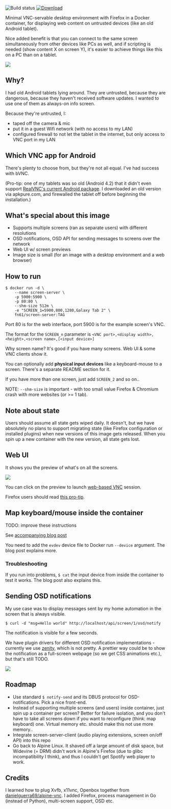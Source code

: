 ![Build status](https://github.com/function61/screen-server/workflows/Build/badge.svg)
[![Download](https://img.shields.io/docker/pulls/fn61/screen-server.svg?style=for-the-badge)](https://hub.docker.com/r/fn61/screen-server/)

Minimal VNC-servable desktop environment with Firefox in a Docker container, for displaying web
content on untrusted devices (like an old Android tablet).

Nice added benefit is that you can connect to the same screen simultaneously from other
devices like PCs as well, and if scripting is needed (show content X on screen Y), it's
easier to achieve things like this on a PC than on a tablet.

![](docs/network-drawing.png)


Why?
----

I had old Android tablets lying around. They are untrusted, because they are dangerous,
because they haven't received software updates. I wanted to use one of them as always-on
info screen.

Because they're untrusted, I:

- taped off the camera & mic
- put it in a guest Wifi network (with no access to my LAN)
- configured firewall to not let the tablet in the internet, but only access to VNC port
  in my LAN


Which VNC app for Android
-------------------------

There's plenty to choose from, but they're not all equal. I've had success with bVNC.

(Pro-tip: one of my tablets was so old (Android 4.2) that it didn't even support
[RealVNC's current Android package](https://play.google.com/store/apps/details?id=com.realvnc.viewer.android).
I downloaded an old version via apkpure.com, and firewalled the tablet off before beginning
the installation.)


What's special about this image
-------------------------------

- Supports multiple screens (ran as separate users) with different resolutions
- OSD notifications, OSD API for sending messages to screens over the network
- Web UI w/ screen previews
- Image size is small (for an image with a desktop environment and a web browser)


How to run
----------

```console
$ docker run -d \
	--name screen-server \
	-p 5900:5900 \
	-p 80:80 \
	--shm-size 512m \
	-e "SCREEN_1=5900,800,1280,Galaxy Tab 2" \
	fn61/screen-server:TAG
```

Port 80 is for the web interface, port 5900 is for the example screen's VNC.

The format for the `SCREEN_n` parameter is `<VNC port>,<display width>,<height>,<screen name>,[<input device>]`

Why screen name? It's good if you have many screens. Web UI & some VNC clients show it.

You can optionally add **physical input devices** like a keyboard-mouse to a screen. There's a
separate README section for it.

If you have more than one screen, just add `SCREEN_2` and so on..

NOTE: `--shm-size` is important - with too small value Firefox & Chromium crash with more
websites (or >= 1 tab).


Note about state
----------------

Users should assume all state gets wiped daily. It doesn't, but we have absolutely no plans
to support migrating state (like Firefox configuration or installed plugins) when new
versions of this image gets released. When you spin up a new container with the new version,
all state gets lost.


Web UI
------

It shows you the preview of what's on all the screens.

![](docs/web-ui.png)

You can click on the preview to launch [web-based VNC](https://github.com/novnc/noVNC) session.

Firefox users should read [this pro-tip](https://stackoverflow.com/a/12042843).


Map keyboard/mouse inside the container
---------------------------------------

TODO: improve these instructions

See [accompanying blog post](https://joonas.fi/2020/12/attach-a-keyboard-to-a-docker-container/)

You need to add the `evdev` device file to Docker run `--device` argument. The blog post explains more.

### Troubleshooting

If you run into problems, `$ cat` the input device from inside the container to test it works.
The blog post also explains this.



Sending OSD notifications
-------------------------

My use case was to display messages sent by my home automation in the screen that is always
visible.

```console
$ curl -d "msg=Hello world" http://localhost/api/screen/1/osd/notify
```

The notification is visible for a few seconds.

We have plugin drivers for different OSD notification implementations -  currently we use
[zenity](https://en.wikipedia.org/wiki/Zenity), which is not pretty. A prettier way could
be to show the notification as a full-screen webpage (so we get CSS animations etc.), but
that's still TODO.

![](docs/osd-notification.png)


Roadmap
-------

- Use standard `$ notify-send` and its DBUS protocol for OSD-notifications. Pick a nice front-end.
- Instead of supporting multiple screens (and users) inside container, just spin up a container per
  screen? Better for failure isolation, and you don't have to take all screens down if you want to
  reconfigure (think: map keyboard) one. Virtual memory etc. should make this not use more memory..
- Integrate screen-server-client (audio playing extensions, screen on/off API) into this repo
- Go back to Alpine Linux. It shaved off a large amount of disk space, but Widevine (= DRM) didn't
  work in Alpine's Firefox (due to glibc incompatibility I think), and thus I couldn't get Spotify
  web player to work.


Credits
-------

I learned how to plug Xvfb, x11vnc, Openbox together from
[danielguerra69/alpine-vnc](https://github.com/danielguerra69/alpine-vnc). I added Firefox,
process management in Go (instead of Python), multi-screen support, OSD etc.
